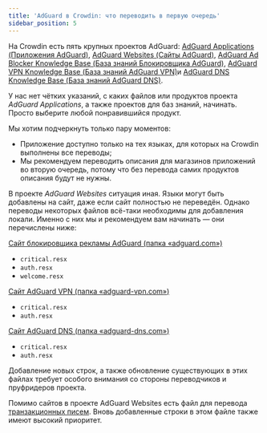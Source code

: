 ```yaml
---
title: 'AdGuard в Crowdin: что переводить в первую очередь'
sidebar_position: 5
---
```


На Crowdin есть пять крупных проектов AdGuard: [AdGuard Applications (Приложения AdGuard)](https://crowdin.com/project/adguard-applications), [AdGuard Websites (Сайты AdGuard)](https://crowdin.com/project/adguard-websites), [AdGuard Ad Blocker Knowledge Base (База знаний Блокировщика AdGuard)](https://crowdin.com/project/adguard-knowledge-base), [AdGuard VPN Knowledge Base (База знаний AdGuard VPN)](https://crowdin.com/project/adguard-vpn-knowledge-base)и [AdGuard DNS Knowledge Base (База знаний AdGuard DNS)](https://crowdin.com/project/adguard-knowledge-bases).

У нас нет чётких указаний, с каких файлов или продуктов проекта *AdGuard Applications*, а также проектов для баз знаний, начинать. Просто выберите любой понравившийся продукт.

Мы хотим подчеркнуть только пару моментов:

- Приложение доступно только на тех языках, для которых на Crowdin выполнены все переводы;
- Мы рекомендуем переводить описания для магазинов приложений во вторую очередь, потому что без перевода самих продуктов описания будут не нужны.

В проекте *AdGuard Websites* ситуация иная. Языки могут быть добавлены на сайт, даже если сайт полностью не переведён. Однако переводы некоторых файлов всё-таки необходимы для добавления локали. Именно с них мы и рекомендуем вам начинать — они перечислены ниже:

[Сайт блокировщика рекламы AdGuard (папка «adguard.com»‎)](https://crowdin.com/project/adguard-websites/en#/adguard.com)

- `critical.resx`
- `auth.resx`
- `welcome.resx`

[Сайт AdGuard VPN (папка «adguard-vpn.com»‎)](https://crowdin.com/project/adguard-websites/en#/adguard-vpn.com)

- `critical.resx`
- `auth.resx`

[Сайт AdGuard DNS (папка «adguard-dns.com»)](https://crowdin.com/project/adguard-websites/en#/adguard-dns.com)

- `critical.resx`
- `auth.resx`

Добавление новых строк, а также обновление существующих в этих файлах требует особого внимания со стороны переводчиков и пруфридеров проекта.

Помимо сайтов в проекте AdGuard Websites есть файл для перевода [транзакционных писем](https://crowdin.com/project/adguard-websites/en#/emails). Вновь добавленные строки в этом файле также имеют высокий приоритет.
